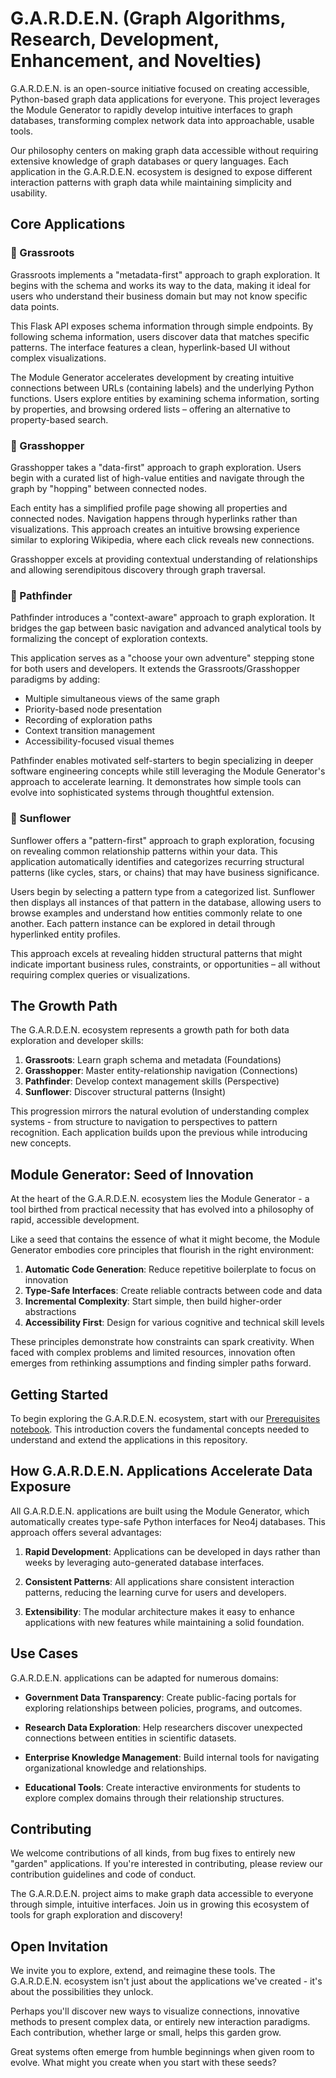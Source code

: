 # G.A.R.D.E.N. (Graph Algorithms, Research, Development, Enhancement, and Novelties)

G.A.R.D.E.N. is an open-source initiative focused on creating accessible, Python-based graph data applications for everyone. This project leverages the Module Generator to rapidly develop intuitive interfaces to graph databases, transforming complex network data into approachable, usable tools.

Our philosophy centers on making graph data accessible without requiring extensive knowledge of graph databases or query languages. Each application in the G.A.R.D.E.N. ecosystem is designed to expose different interaction patterns with graph data while maintaining simplicity and usability.

## Core Applications

### 🌱 Grassroots

Grassroots implements a "metadata-first" approach to graph exploration. It begins with the schema and works its way to the data, making it ideal for users who understand their business domain but may not know specific data points.

This Flask API exposes schema information through simple endpoints. By following schema information, users discover data that matches specific patterns. The interface features a clean, hyperlink-based UI without complex visualizations.

The Module Generator accelerates development by creating intuitive connections between URLs (containing labels) and the underlying Python functions. Users explore entities by examining schema information, sorting by properties, and browsing ordered lists – offering an alternative to property-based search.

### 🦗 Grasshopper

Grasshopper takes a "data-first" approach to graph exploration. Users begin with a curated list of high-value entities and navigate through the graph by "hopping" between connected nodes.

Each entity has a simplified profile page showing all properties and connected nodes. Navigation happens through hyperlinks rather than visualizations. This approach creates an intuitive browsing experience similar to exploring Wikipedia, where each click reveals new connections.

Grasshopper excels at providing contextual understanding of relationships and allowing serendipitous discovery through graph traversal.

### 🧭 Pathfinder

Pathfinder introduces a "context-aware" approach to graph exploration. It bridges the gap between basic navigation and advanced analytical tools by formalizing the concept of exploration contexts.

This application serves as a "choose your own adventure" stepping stone for both users and developers. It extends the Grassroots/Grasshopper paradigms by adding:

- Multiple simultaneous views of the same graph
- Priority-based node presentation
- Recording of exploration paths
- Context transition management
- Accessibility-focused visual themes

Pathfinder enables motivated self-starters to begin specializing in deeper software engineering concepts while still leveraging the Module Generator's approach to accelerate learning. It demonstrates how simple tools can evolve into sophisticated systems through thoughtful extension.

### 🌻 Sunflower

Sunflower offers a "pattern-first" approach to graph exploration, focusing on revealing common relationship patterns within your data. This application automatically identifies and categorizes recurring structural patterns (like cycles, stars, or chains) that may have business significance.

Users begin by selecting a pattern type from a categorized list. Sunflower then displays all instances of that pattern in the database, allowing users to browse examples and understand how entities commonly relate to one another. Each pattern instance can be explored in detail through hyperlinked entity profiles.

This approach excels at revealing hidden structural patterns that might indicate important business rules, constraints, or opportunities – all without requiring complex queries or visualizations.

## The Growth Path

The G.A.R.D.E.N. ecosystem represents a growth path for both data exploration and developer skills:

1. **Grassroots**: Learn graph schema and metadata (Foundations)
2. **Grasshopper**: Master entity-relationship navigation (Connections)
3. **Pathfinder**: Develop context management skills (Perspective)
4. **Sunflower**: Discover structural patterns (Insight)

This progression mirrors the natural evolution of understanding complex systems - from structure to navigation to perspectives to pattern recognition. Each application builds upon the previous while introducing new concepts.

## Module Generator: Seed of Innovation

At the heart of the G.A.R.D.E.N. ecosystem lies the Module Generator - a tool birthed from practical necessity that has evolved into a philosophy of rapid, accessible development.

Like a seed that contains the essence of what it might become, the Module Generator embodies core principles that flourish in the right environment:

1. **Automatic Code Generation**: Reduce repetitive boilerplate to focus on innovation
2. **Type-Safe Interfaces**: Create reliable contracts between code and data
3. **Incremental Complexity**: Start simple, then build higher-order abstractions
4. **Accessibility First**: Design for various cognitive and technical skill levels

These principles demonstrate how constraints can spark creativity. When faced with complex problems and limited resources, innovation often emerges from rethinking assumptions and finding simpler paths forward.

## Getting Started

To begin exploring the G.A.R.D.E.N. ecosystem, start with our [Prerequisites notebook](https://github.com/danhales/garden/blob/main/generated/notebook-0-prerequisites.md). This introduction covers the fundamental concepts needed to understand and extend the applications in this repository.

## How G.A.R.D.E.N. Applications Accelerate Data Exposure

All G.A.R.D.E.N. applications are built using the Module Generator, which automatically creates type-safe Python interfaces for Neo4j databases. This approach offers several advantages:

1. **Rapid Development**: Applications can be developed in days rather than weeks by leveraging auto-generated database interfaces.

2. **Consistent Patterns**: All applications share consistent interaction patterns, reducing the learning curve for users and developers.

3. **Extensibility**: The modular architecture makes it easy to enhance applications with new features while maintaining a solid foundation.

## Use Cases

G.A.R.D.E.N. applications can be adapted for numerous domains:

- **Government Data Transparency**: Create public-facing portals for exploring relationships between policies, programs, and outcomes.

- **Research Data Exploration**: Help researchers discover unexpected connections between entities in scientific datasets.

- **Enterprise Knowledge Management**: Build internal tools for navigating organizational knowledge and relationships.

- **Educational Tools**: Create interactive environments for students to explore complex domains through their relationship structures.

## Contributing

We welcome contributions of all kinds, from bug fixes to entirely new "garden" applications. If you're interested in contributing, please review our contribution guidelines and code of conduct.

The G.A.R.D.E.N. project aims to make graph data accessible to everyone through simple, intuitive interfaces. Join us in growing this ecosystem of tools for graph exploration and discovery!

## Open Invitation

We invite you to explore, extend, and reimagine these tools. The G.A.R.D.E.N. ecosystem isn't just about the applications we've created - it's about the possibilities they unlock.

Perhaps you'll discover new ways to visualize connections, innovative methods to present complex data, or entirely new interaction paradigms. Each contribution, whether large or small, helps this garden grow.

Great systems often emerge from humble beginnings when given room to evolve. What might you create when you start with these seeds?